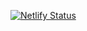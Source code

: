 [![Netlify Status](https://api.netlify.com/api/v1/badges/56f03cd8-425b-4487-9b8e-eb15f379e6f7/deploy-status)](https://app.netlify.com/sites/llam/deploys)
